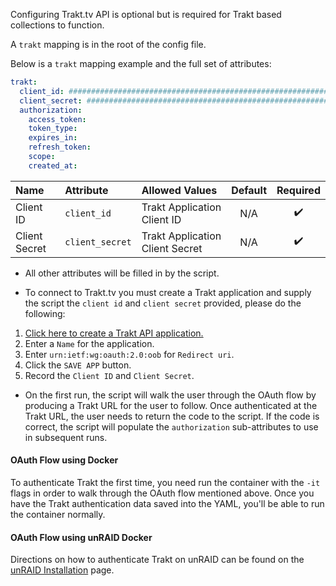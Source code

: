 Configuring Trakt.tv API is optional but is required for Trakt based collections to function. 

A `trakt` mapping is in the root of the config file.

Below is a `trakt` mapping example and the full set of attributes:
```yaml
trakt:
  client_id: ################################################################
  client_secret: ################################################################
  authorization:
    access_token:
    token_type:
    expires_in:
    refresh_token:
    scope:
    created_at:
```

| Name | Attribute | Allowed Values | Default | Required |
| :--- | :--- | :--- | :---: | :---: |
| Client ID | `client_id` | Trakt Application Client ID | N/A | :heavy_check_mark: |
| Client Secret | `client_secret` | Trakt Application Client Secret | N/A | :heavy_check_mark: |

* All other attributes will be filled in by the script. 

* To connect to Trakt.tv you must create a Trakt application and supply the script the `client id` and `client secret` provided, please do the following:
1. [Click here to create a Trakt API application.](https://trakt.tv/oauth/applications/new)
2. Enter a `Name` for the application.
3. Enter `urn:ietf:wg:oauth:2.0:oob` for `Redirect uri`.
4. Click the `SAVE APP` button.
5. Record the `Client ID` and `Client Secret`.

* On the first run, the script will walk the user through the OAuth flow by producing a Trakt URL for the user to follow. Once authenticated at the Trakt URL, the user needs to return the code to the script. If the code is correct, the script will populate the `authorization` sub-attributes to use in subsequent runs.

#### OAuth Flow using Docker

To authenticate Trakt the first time, you need run the container with the `-it` flags in order to walk through the OAuth flow mentioned above. Once you have the Trakt authentication data saved into the YAML, you'll be able to run the container normally.

#### OAuth Flow using unRAID Docker

Directions on how to authenticate Trakt on unRAID can be found on the [unRAID Installation](https://github.com/meisnate12/Plex-Meta-Manager/wiki/unRAID#advanced-installation-authenticating-trakt-or-myanimelist) page.